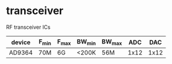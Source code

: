 # transceiver
RF transceiver ICs

| device | F<sub>min | F<sub>max | BW<sub>min | BW<sub>max | ADC | DAC | 
|--------|------|------|-------|-------|------|------|
| AD9364 | 70M  | 6G   | <200K | 56M   | 1x12 | 1x12 |
